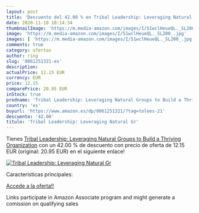 ```yaml
---
layout: post
title: 'Descuento del 42.00 % en Tribal Leadership: Leveraging Natural Gr'
date: 2020-11-18 10:14:34
thumbnailImage: 'https://m.media-amazon.com/images/I/51wclHeueQL._SL200_.jpg'
image: 'https://m.media-amazon.com/images/I/51wclHeueQL._SL200_.jpg'
images: [ 'https://m.media-amazon.com/images/I/51wclHeueQL._SL200_.jpg' ]
comments: true
category: ofertas
author: ring
slug: '0061251321-es'
description:
actualPrice: 12.15 EUR
currency: EUR
price: 12.15
comparePrice: 20.95 EUR
inStock: true
prodname: 'Tribal Leadership: Leveraging Natural Groups to Build a Thriving Organization'
country: 'es'
buyurl: 'https://www.amazon.es/dp/0061251321/?tag=tolees-21'
descuento: '42.00'
titulo: 'Tribal Leadership: Leveraging Natural Gr'
---
```


Tienes [Tribal Leadership: Leveraging Natural Groups to Build a Thriving Organization](https://www.amazon.es/dp/0061251321/?tag=tolees-21) con un 42.00 % de descuento con precio de oferta de 12.15 EUR (original: 20.95 EUR) en el siguiente enlace!

[![Tribal Leadership: Leveraging Natural Gr](https://m.media-amazon.com/images/I/51wclHeueQL._SL200_.jpg)](https://www.amazon.es/dp/0061251321/?tag=tolees-21)

Características principales:


[Accede a la oferta!!](https://www.amazon.es/dp/0061251321/?tag=tolees-21)

Links participate in Amazon Associate program and might generate a comission on qualifying sales


